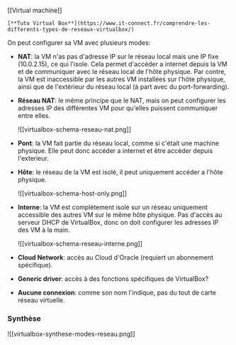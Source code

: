 [[Virtual machine]]

```ad-seealso
[**Tuto Virtual Box**](https://www.it-connect.fr/comprendre-les-differents-types-de-reseaux-virtualbox/)
```

On peut configurer sa VM avec plusieurs modes:
- **NAT**: la VM n'as pas d'adresse IP sur le réseau local mais une IP fixe (10.0.2.15), ce qui l'isole. Cela permet d'accéder a internet depuis la VM et de communiquer avec le réseau local de l'hôte physique. 
  Par contre, la VM est inaccessible par les autres VM installées sur l'hôte physique, ainsi que de l'extérieur du réseau local (à part avec du port-forwarding).
- **Réseau NAT**: le même principe que le NAT, mais on peut configurer les adresses IP des différentes VM pour qu'elles puissent communiquer entre elles.
  
  ![[virtualbox-schema-reseau-nat.png]]
- **Pont**: la VM fait partie du réseau local, comme si c'était une machine physique. Elle peut donc accéder a internet et être accéder depuis l'exterieur.
- **Hôte**: le réseau de la VM est isolé, il peut uniquement accéder a l'hôte physique.
  
  ![[virtualbox-schema-host-only.png]]
- **Interne**: la VM est complètement isolé sur un réseau uniquement accessible des autres VM sur le même hôte physique. Pas d'accès au serveur DHCP de VirtualBox, donc on doit configurer les adresses IP des VM à la main.
  
  ![[virtualbox-schema-reseau-interne.png]]
- **Cloud Network**: accès au Cloud d'Oracle (requiert un abonnement spécifique).
- **Generic driver**: accès à des fonctions spécifiques de VirtualBox?
- **Aucune connexion**: comme son nom l'indique, pas du tout de carte réseau virtuelle.

### Synthèse

![[virtualbox-synthese-modes-reseau.png]]


